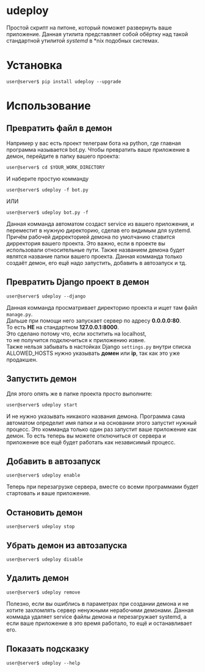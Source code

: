 # udeploy
Простой скрипт на питоне, который поможет развернуть ваше приложение.
Данная утилита представляет собой обёртку над такой стандартной
утилитой _systemd_ в *nix подобных системах.

# Установка 
```console
user@server$ pip install udeploy --upgrade
```

# Использование

## Превратить файл в демон
Например у вас есть проект телеграм бота на python, где главная программа называется bot.py.
Чтобы превратить ваше приложение в демон, перейдите в папку вашего проекта:
```console
user@server$ cd $YOUR_WORK_DIRECTORY
```

И наберите простую комманду
```console
user@server$ udeploy -f bot.py
```

ИЛИ

```console
user@server$ udeploy bot.py -f
```

Данная комманда автоматом создаст service из вашего приложения, и переместит в нужную директорию,
сделав его видимым для systemd. Причём рабочей дирректорией демона по умолчанию ставится дирректория
вашего проекта. Это важно, если в проекте вы использовали относительные пути. Также названием демона
будет являтся название папки вашего проекта. Данная комманда только создаёт демон, его ещё надо
запустить, добавить в автозапуск и тд.

## Превратить Django проект в демон
```console
user@server$ udeploy --django
```

Данная комманда просматривает директорию проекта и ищет там файл `manage.py`.  
Дальше при помощи него запускает сервер по адресу __0.0.0.0:80__.  
То есть __НЕ__ на стандартном __127.0.0.1:8000__.  
Это сделано потому что, если хоститить на localhost,  
то не получится подключиться к приложению извне.  
Также нельзя забывать в настойках Django `settings.py` внутри списка ALLOWED_HOSTS нужно указывать __домен__ или __ip__, так как это уже продакшен.

## Запустить демон
Для этого опять же в папке проекта просто выполните:
```console
user@server$ udeploy start
```
И не нужно указывать никакого названия демона. Программа сама автоматом определит имя папки
и на основании этого запустит нужный процесс. Это комманда только один раз запустит ваше приложение
как демон. То есть теперь вы можете отключиться от сервера и приложение все ещё будет работать как
независимый процесс.

## Добавить в автозапуск
```console
user@server$ udeploy enable
```
Теперь при перезагрузке сервера, вместе со всеми программами будет стартовать и ваше приложение.

## Остановить демон
```console
user@server$ udeploy stop
```

## Убрать демон из автозапуска
```console
user@server$ udeploy disable
```

## Удалить демон
```console
user@server$ udeploy remove
```
Полезно, если вы ошиблись в параметрах при создании демона и не хотите захломлять сервер ненужными
нерабочими демонами. Данная коммада удаляет service файлы демона и перезагружает systemd,
а если ваше приложение в это время работало, то ещё и останавливает его.

## Показать подсказку
```console
user@server$ udeploy --help
```